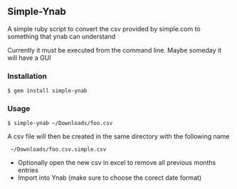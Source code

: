 ## Simple-Ynab
A simple ruby script to convert the csv provided by simple.com to something that ynab can understand

Currently it must be executed from the command line. Maybe someday it will have a GUI

### Installation

    $ gem install simple-ynab

### Usage

    $ simple-ynab ~/Downloads/foo.csv

A csv file will then be created in the same directory with the following name


     ~/Downloads/foo.csv.simple.csv

- Optionally open the new csv in excel to remove all previous months entries  
- Import into Ynab (make sure to choose the corect date format)



